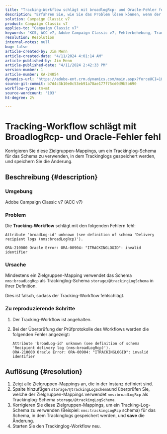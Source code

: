 ```yaml
---
title: "Tracking-Workflow schlägt mit broadlogRcp- und Oracle-Fehler fehl"
description: "Erfahren Sie, wie Sie das Problem lösen können, wenn der Tracking-Workflow mit einem broadlogRcp- und einem Oracle-Fehler fehlschlägt."
solution: Campaign Classic v7
product: Campaign Classic v7
applies-to: "Campaign Classic v7"
keywords: "KCS, ACC v7, Adobe Campaign Classic v7, Fehlerbehebung, Tracking-Workflow, fail, broadlogRcp, oracle, error, storage/@trackingLogSchema"
resolution: Resolution
internal-notes: null
bug: false
article-created-by: Jim Menn
article-created-date: "4/11/2024 4:01:14 AM"
article-published-by: Jim Menn
article-published-date: "4/11/2024 2:42:33 PM"
version-number: 1
article-number: KA-24054
dynamics-url: "https://adobe-ent.crm.dynamics.com/main.aspx?forceUCI=1&pagetype=entityrecord&etn=knowledgearticle&id=3c08ec20-b8f7-ee11-a1fe-6045bd006268"
source-git-commit: b7d4c3b10e0c53eb91a78ae177f75cd0d9b5b690
workflow-type: tm+mt
source-wordcount: '193'
ht-degree: 2%

---
```


# Tracking-Workflow schlägt mit BroadlogRcp- und Oracle-Fehler fehl


Korrigieren Sie diese Zielgruppen-Mappings, um ein Trackinglog-Schema für das Schema zu verwenden, in dem Trackinglogs gespeichert werden, und speichern Sie die Änderung.

## Beschreibung {#description}


### Umgebung

Adobe Campaign Classic v7 (ACC v7)

### Problem

Die <b>Tracking-Workflow</b> schlägt mit den folgenden Fehlern fehl:


```
Attribute 'broadLog-id' unknown (see definition of schema 'Delivery recipient logs (nms:broadLogRcp)').

ORA-210000 Oracle Error: ORA-00904: "ITRACKINGLOGID": invalid identifier
```


### Ursache

Mindestens ein Zielgruppen-Mapping verwendet das Schema `nms:broadLogRcp` als Trackinglog-Schema `storage/@trackingLogSchema` in ihrer Definition.

Dies ist falsch, sodass der Tracking-Workflow fehlschlägt.

### Zu reproduzierende Schritte

1. Der Tracking-Workflow ist angehalten.
2. Bei der Überprüfung der Prüfprotokolle des Workflows werden die folgenden Fehler angezeigt:




   ```
   Attribute 'broadLog-id' unknown (see definition of schema 'Recipient delivery log (nms:broadLogRcp)').
   ORA-210000 Oracle Error: ORA-00904: "ITRACKINGLOGID": invalid identifier
   ```



## Auflösung {#resolution}


1. Zeigt alle Zielgruppen-Mappings an, die in der Instanz definiert sind.
2. Spalte hinzufügen `storage/@trackingLogSchema`und überprüfen Sie, welche der Zielgruppen-Mappings verwendet `nms:broadLogRcp` als Trackinglog-Schema `storage/@trackingLogSchema`.
3. Korrigieren Sie diese Zielgruppen-Mappings, um ein Tracking-Log-Schema zu verwenden (Beispiel: `nms:trackingLogRcp` schema) für das Schema, in dem Trackinglogs gespeichert werden, und <b>save</b> die Änderung.
4. Starten Sie den Trackinglog-Workflow neu.

